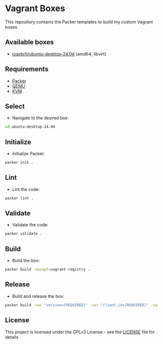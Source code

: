 # Vagrant Boxes

This repository contains the Packer templates to build my custom Vagrant boxes.

## Available boxes

- [joaobrlt/ubuntu-desktop-24.04](https://portal.cloud.hashicorp.com/vagrant/discover/joaobrlt/ubuntu-desktop-24.04) (amd64, libvirt)

## Requirements

- [Packer](https://www.packer.io/)
- [QEMU](https://www.qemu.org/)
- [KVM](https://linux-kvm.org/)

## Select

- Navigate to the desired box:

```bash
cd ubuntu-desktop-24.04
```

## Initialize

- Initialize Packer:

```bash
packer init .
```

## Lint

- Lint the code:

```bash
packer lint .
```

## Validate

- Validate the code:

```bash
packer validate .
```

## Build

- Build the box:

```bash
packer build -except=vagrant-registry .
```

## Release

- Build and release the box:

```bash
packer build -var "version=[REQUIRED]" -var "client_id=[REQUIRED]" -var "client_secret=[REQUIRED]" .
```

## License

This project is licensed under the GPLv3 License - see the [LICENSE](LICENSE) file for details.
